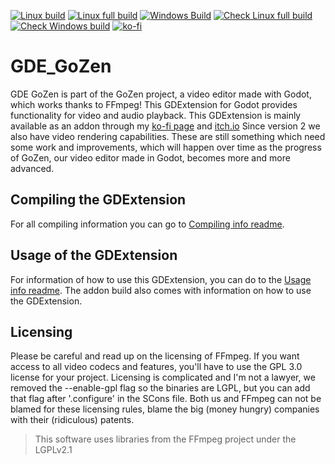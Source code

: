 [![Linux build](https://github.com/VoylinsGamedevJourney/gde_gozen/actions/workflows/build_gdextension_linux_release.yml/badge.svg)](https://github.com/VoylinsGamedevJourney/gde_gozen/actions/workflows/build_gdextension_linux_release.yml) [![Linux full build](https://github.com/VoylinsGamedevJourney/gde_gozen/actions/workflows/build_gdextension_linux_full_release.yml/badge.svg)](https://github.com/VoylinsGamedevJourney/gde_gozen/actions/workflows/build_gdextension_linux_full_release.yml) [![Windows Build](https://github.com/VoylinsGamedevJourney/gde_gozen/actions/workflows/build_gdextension_windows_release.yml/badge.svg)](https://github.com/VoylinsGamedevJourney/gde_gozen/actions/workflows/build_gdextension_windows_release.yml) [![Check Linux full build](https://github.com/VoylinsGamedevJourney/gde_gozen/actions/workflows/check_gdextension_linux_full_release.yml/badge.svg)](https://github.com/VoylinsGamedevJourney/gde_gozen/actions/workflows/check_gdextension_linux_full_release.yml) [![Check Windows build](https://github.com/VoylinsGamedevJourney/gde_gozen/actions/workflows/check_gdextension_windows_release.yml/badge.svg)](https://github.com/VoylinsGamedevJourney/gde_gozen/actions/workflows/check_gdextension_windows_release.yml)
[![ko-fi](https://ko-fi.com/img/githubbutton_sm.svg)](https://ko-fi.com/R6R4M1UM6)

# GDE_GoZen

GDE GoZen is part of the GoZen project, a video editor made with Godot, which works thanks to FFmpeg! This GDExtension for Godot provides functionality for video and audio playback. This GDExtension is mainly available as an addon through my [ko-fi page](https://ko-fi.com/s/c6ec85052b) and [itch.io](https://voylin.itch.io/gde-gozen_video-playback-addon-for-godot)   Since version 2 we also have video rendering capabilities. These are still something which need some work and improvements, which will happen over time as the progress of GoZen, our video editor made in Godot, becomes more and more advanced.

## Compiling the GDExtension

For all compiling information you can go to [Compiling info readme](https://github.com/VoylinsGamedevJourney/gde_gozen/blob/master/COMPILE_INFO.md).

## Usage of the GDExtension

For information of how to use this GDExtension, you can do to the [Usage info readme](https://github.com/VoylinsGamedevJourney/gde_gozen/blob/master/USAGE_INFO.md). The addon build also comes with information on how to use the GDExtension.

## Licensing

Please be careful and read up on the licensing of FFmpeg. If you want access to all video codecs and features, you'll have to use the GPL 3.0 license for your project. Licensing is complicated and I'm not a lawyer, we removed the --enable-gpl flag so the binaries are LGPL, but you can add that flag after '.configure' in the SCons file. Both us and FFmpeg can not be blamed for these licensing rules, blame the big (money hungry) companies with their (ridiculous) patents. 

> This software uses libraries from the FFmpeg project under the LGPLv2.1

